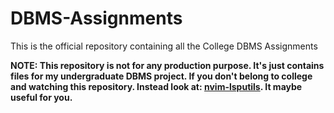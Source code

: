 # DBMS-Assignments
This is the official repository containing all the College DBMS Assignments


**NOTE: This repository is not for any production purpose. It's just
contains files for my undergraduate DBMS project. If you don't belong
to college and watching this repository. Instead look at:
[nvim-lsputils](https://github.com/RishabhRD/nvim-lsputils). It maybe
useful for you.**
